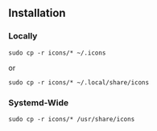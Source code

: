 ## Installation 

### Locally

```
sudo cp -r icons/* ~/.icons
```
or 

```
sudo cp -r icons/* ~/.local/share/icons
```

### Systemd-Wide

```
sudo cp -r icons/* /usr/share/icons
```

